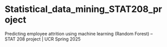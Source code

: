 # Statistical_data_mining_STAT208_project
Predicting employee attrition using machine learning (Random Forest) – STAT 208 project | UCR Spring 2025
